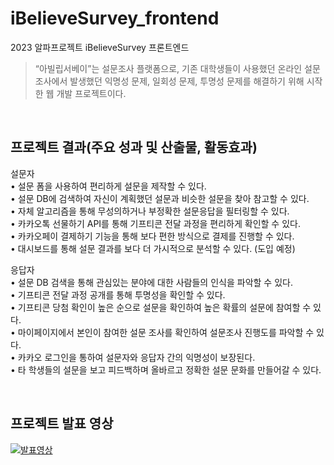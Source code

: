 # iBelieveSurvey_frontend
2023 알파프로젝트 iBelieveSurvey 프론트엔드

> “아빌립서베이”는 설문조사 플랫폼으로, 기존 대학생들이 사용했던 온라인 설문조사에서 발생했던 익명성 문제, 일회성 문제, 투명성 문제를 해결하기 위해 시작한 웹 개발 프로젝트이다.

<br />

## 프로젝트 결과(주요 성과 및 산출물, 활동효과)
설문자  
• 설문 폼을 사용하여 편리하게 설문을 제작할 수 있다.  
• 설문 DB에 검색하여 자신이 계획했던 설문과 비슷한 설문을 찾아 참고할 수 있다.  
• 자체 알고리즘을 통해 무성의하거나 부정확한 설문응답을 필터링할 수 있다.  
• 카카오톡 선물하기 API를 통해 기프티콘 전달 과정을 편리하게 확인할 수 있다.  
• 카카오페이 결제하기 기능을 통해 보다 편한 방식으로 결제를 진행할 수 있다.  
• 대시보드를 통해 설문 결과를 보다 더 가시적으로 분석할 수 있다. (도입 예정)  

응답자  
• 설문 DB 검색을 통해 관심있는 분야에 대한 사람들의 인식을 파악할 수 있다.  
• 기프티콘 전달 과정 공개를 통해 투명성을 확인할 수 있다.  
• 기프티콘 당첨 확인이 높은 순으로 설문을 확인하여 높은 확률의 설문에 참여할 수 있다.  
• 마이페이지에서 본인이 참여한 설문 조사를 확인하여 설문조사 진행도를 파악할 수 있다.  
• 카카오 로그인을 통하여 설문자와 응답자 간의 익명성이 보장된다.  
• 타 학생들의 설문을 보고 피드백하며 올바르고 정확한 설문 문화를 만들어갈 수 있다.  

<br />

## 프로젝트 발표 영상
[![발표영상](http://img.youtube.com/vi/aRCFI4S7E3I/0.jpg)](https://youtu.be/aRCFI4S7E3I?si=jUdLOj0hjgXy2y1j) 
